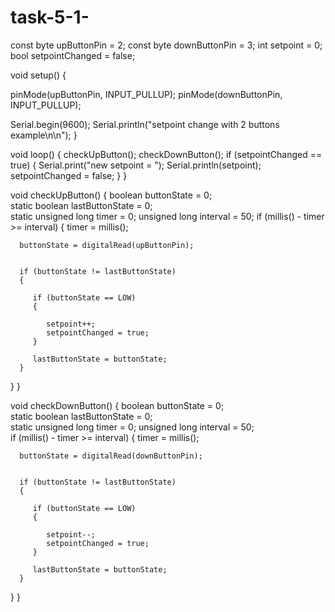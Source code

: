 # task-5-1-
const byte  upButtonPin = 2;
const byte  downButtonPin = 3;
int setpoint = 0;
bool setpointChanged = false;

void setup()
{
   
   pinMode(upButtonPin, INPUT_PULLUP);
   pinMode(downButtonPin, INPUT_PULLUP);

   Serial.begin(9600);
   Serial.println("setpoint change with 2 buttons example\n\n");
}


void loop()
{
   checkUpButton();
   checkDownButton();
   if (setpointChanged == true)
   {
      Serial.print("new setpoint = ");
      Serial.println(setpoint);
      setpointChanged = false;
   }
}

void checkUpButton()
{
   boolean buttonState = 0;        
   static boolean lastButtonState = 0;    
   static unsigned long timer = 0;
   unsigned long interval = 50; 
   if (millis() - timer >= interval)
   {
      timer = millis();

    
      buttonState = digitalRead(upButtonPin); 

   
      if (buttonState != lastButtonState)
      {
         
         if (buttonState == LOW)
         {
            
            setpoint++;
            setpointChanged = true;
         }
         
         lastButtonState = buttonState;
      }
   }
}

void checkDownButton()
{
   boolean buttonState = 0;        
   static boolean lastButtonState = 0;     
   static unsigned long timer = 0;
   unsigned long interval = 50;  
   if (millis() - timer >= interval)
   {
      timer = millis();

   
      buttonState = digitalRead(downButtonPin);

   
      if (buttonState != lastButtonState)
      {
        
         if (buttonState == LOW)
         {
           
            setpoint--;
            setpointChanged = true;
         }
        
         lastButtonState = buttonState;
      }
   }
}
